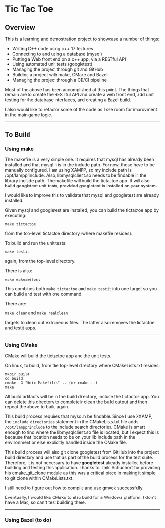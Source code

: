 # Tic Tac Toe

## Overview

This is a learning and demostration project to showcase a number of things:

- Writing C++ code using c++ 17 features
- Connecting to and using a database (mysql)
- Putting a Web front end on a c++ app, via a RESTful API
- Using automated unit tests (googletest)
- Managing the project through git and GitHub
- Building a project with make, CMake and Bazel
- Managing the project through a CD/CI pipeline

Most of the above has been accomplished at this point. The things that remain are to create the RESTful API and create a web front end, add unit testing for the database interfaces, and creating a Bazel build.

I also would like to refactor some of the code as I see room for improvment in the main game logic.

---

## To Build

### Using make

The makefile is a very simple one. It requires that mysql has already been installed and that mysql.h is in the include path. For now, these have to be manually configured. I am using XAMPP, so my include path is /opt/lampp/include. Also, libmysqlclient.so needs to be findable in the library include path. The makefile will build the tictactoe app. It will also build googletest unit tests, provided googletest is installed on your system.

I would like to improve this to validate that mysql and googletest are already installed.

Given mysql and googletest are installed, you can build the tictactoe app by executing:

`make tictactoe`

from the top-level tictactoe directory (where makefile resides).

To build and run the unit tests:

`make testit`

again, from the top-level directory.

There is also:

`make makeandtest`

This combines both `make tictactoe` and `make testit` into one target so you can build and test with one command.

There are:

`make clean` and `make realclean`

targets to clean out extraneous files. The latter also removes
the tictactoe and testit apps.

---

### Using CMake

CMake will build the tictactoe app and the unit tests.

On linux, to build, from the top-level directory where CMakeLists.txt resides:

```
mkdir build
cd build
cmake -G "Unix Makefiles" .. (or cmake ..)
make
```

All build artifacts will be in the build directory, include the tictactoe app. You can delete this directory to completely clean the build output and then repeat the above to build again.

This build process requires that mysql.h be findable. Since I use XXAMP, the `include_directories` statement in the CMakeLists.txt file adds `/opt/lampp/include` to the include search directories. CMake is smart enough to find where the libmysqlclient.so file is located, but I expect this is because that location needs to be on your lib include path in the environment or else explicitly handled inside the CMake file.

This build process will also git clone googletest from GitHub into the project build directory and use that as part of the build process for the test suite. Therefore, it is not necessary to have **googletest** already installed before building and testing this application. Thanks to Thilo Schuchort for providing his [cmake_git_clone](https://github.com/tschuchortdev/cmake_git_clone) module as this was a critical piece in making it simple to git clone within CMakeLists.txt.

I still need to figure out how to compile and use gmock successfully.

Eventually, I would like CMake to also build for a Windows platform. I don't have a Mac, so can't test building there.

---

### Using Bazel (to do)

